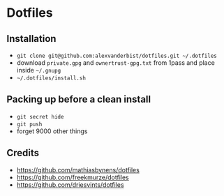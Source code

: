 # Dotfiles

## Installation

- `git clone git@github.com:alexvanderbist/dotfiles.git ~/.dotfiles`
- download `private.gpg` and `ownertrust-gpg.txt` from 1pass and place inside `~/.gnupg`
- `~/.dotfiles/install.sh`

## Packing up before a clean install

- `git secret hide`
- `git push`
- forget 9000 other things

## Credits

- https://github.com/mathiasbynens/dotfiles
- https://github.com/freekmurze/dotfiles
- https://github.com/driesvints/dotfiles